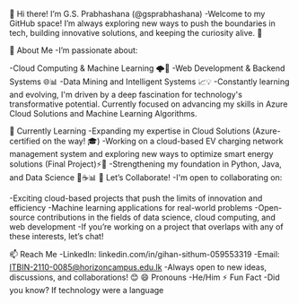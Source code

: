 👋 Hi there! I’m G.S. Prabhashana (@gsprabhashana)
-Welcome to my GitHub space! I’m always exploring new ways to push the boundaries in tech, building innovative solutions, and keeping the curiosity alive. 🚀

👀 About Me
-I’m passionate about:

-Cloud Computing & Machine Learning 🌩️🤖
-Web Development & Backend Systems 🌐📊
-Data Mining and Intelligent Systems 📈💡
-Constantly learning and evolving, I'm driven by a deep fascination for technology's transformative potential. Currently focused on advancing my skills in Azure Cloud Solutions and Machine Learning Algorithms.

🌱 Currently Learning
-Expanding my expertise in Cloud Solutions (Azure-certified on the way! 🎓)
-Working on a cloud-based EV charging network management system and exploring new ways to optimize smart energy solutions (Final Project)⚡🚗
-Strengthening my foundation in Python, Java, and Data Science 🐍☕📊
💞️ Let’s Collaborate!
-I'm open to collaborating on:

-Exciting cloud-based projects that push the limits of innovation and efficiency
-Machine learning applications for real-world problems
-Open-source contributions in the fields of data science, cloud computing, and web development
-If you’re working on a project that overlaps with any of these interests, let’s chat!

📫 Reach Me
-LinkedIn: linkedin.com/in/gihan-sithum-059553319
-Email: ITBIN-2110-0085@horizoncampus.edu.lk
-Always open to new ideas, discussions, and collaborations! 😊
😄 Pronouns
-He/Him
⚡ Fun Fact
-Did you know? If technology were a language

<!---
gsprabhashana/gsprabhashana is a ✨ special ✨ repository because its `README.md` (this file) appears on your GitHub profile.
You can click the Preview link to take a look at your changes.
--->
